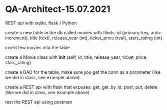 # QA-Architect-15.07.2021
REST api with sqlite, flask / Python

create a new table in the db called movies with fileds: id (primary-key, auto-increment), title (text), release_year (int), ticket_price (real), stars_rating (int)

insert few movies into the table

create a Movie class with __init__ (self, id, title, release_year, ticket_price, stars_rating)

create a DAO for the table, make sure you get the conn as a parameter (like we did in class, see example above)

create a REST api with flask that exposes: get, get_by_id, post, put, delete (like we did in class, see example above)

test the REST api using postman
